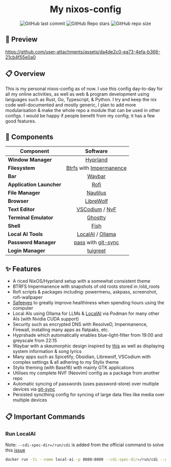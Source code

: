 <h1 align=center>My nixos-config</h1>

<div align=center>

![GitHub last commit](https://img.shields.io/github/last-commit/Vanadium5000/nixos-config?style=for-the-badge&labelColor=101418&color=9ccbfb)
![GitHub Repo stars](https://img.shields.io/github/stars/Vanadium5000/nixos-config?style=for-the-badge&labelColor=101418&color=b9c8da)
![GitHub repo size](https://img.shields.io/github/repo-size/Vanadium5000/nixos-config?style=for-the-badge&labelColor=101418&color=d3bfe6)

</div>

## 🎥 Preview

https://github.com/user-attachments/assets/da4de2c0-ea73-4efa-b366-21cb4f55e0a0

## 📋 Overview

This is my personal nixos-config as of now. I use this config day-to-day for all my online activities, as well as web & program development using languages such as Rust, Go, Typescript, & Python. I try and keep the nix code well-documented and mostly generic, I plan to add more modularisation & make the whole repo a module that can be used in other configs. I would be happy if people benefit from my config; it has a few good features.

## 📓 Components

| Component                |                                            Software                                            |
| ------------------------ | :--------------------------------------------------------------------------------------------: |
| **Window Manager**       |                           [Hyprland](home-manager/desktop/hyprland/)                           |
| **Filesystem**           |       [Btrfs](https://btrfs.readthedocs.io) with [Impermanence](common/impermanence.nix)       |
| **Bar**                  |                             [Waybar](home-manager/desktop/waybar/)                             |
| **Application Launcher** |                               [Rofi](home-manager/desktop/rofi/)                               |
| **File Manager**         |                             [Nautilus](nixos/desktop/packages.nix)                             |
| **Browser**              |                          [LibreWolf](home-manager/desktop/librewolf/)                          |
| **Text Editor**          | [VSCodium](home-manager/desktop/vscodium/) / [NvF](https://github.com/Vanadium5000/nvf-neovim) |
| **Terminal Emulator**    |                          [Ghostty](home-manager/desktop/ghostty.nix)                           |
| **Shell**                |                          [Fish](home-manager/terminal/shell/fish.nix)                          |
| **Local AI Tools**       |               [LocalAI](https://localai.io) / [Ollama](nixos/desktop/ollama.nix)               |
| **Password Manager**     |    [pass](home-manager/terminal/pass/) with [git-sync](home-manager/terminal/git-sync.nix)     |
| **Login Manager**        |                             [tuigreet](nixos/desktop/tuigreet.nix)                             |

## ✨ Features

- A riced NixOS/Hyprland setup with a somewhat consistent theme
- BTRFS Impermanence with snapshots of old roots stored in /old_roots
- Rofi scripts & packages including: powermenu, askpass, screenshot, rofi-wallpaper
- [Safeeyes](https://slgobinath.github.io/SafeEyes/) to greatly improve healthiness when spending hours using the computer
- Local AIs using Ollama for LLMs & [LocalAI](https://localai.io/) via Podman for many other AIs (with Nvidia CUDA support)
- Security such as encrypted DNS with ResolveD, Impermanence, Firewall, installing many apps as flatpaks, etc.
- Hyprshade which automatically enables blue-light-filter from 19:00 and greyscale from 22:15
- Waybar with a skeumorphic design inspired by [this](https://github.com/diinki/diinki-aero/blob/main/config/waybar/style.css) as well as displaying system information & song lyrics
- Many apps such as Spicetify, Obsidian, Librewolf, VSCodium with complex settings & all adhering to my Stylix theme
- Stylix theming (with Base16) with mainly GTK applications
- Utilises my complete NVF (Neovim) config as a package from another repo
- Automatic syncing of passwords (uses password-store) over multiple devices via [git-sync](home-manages/terminal/git-sync.nix)
- Persisted syncthing config for syncing of large data files like media over multiple devices

## 📋 Important Commands

### Run LocalAI

Note: `--cdi-spec-dir=/run/cdi` is added from the official command to solve this [issue](https://github.com/nixos/nixpkgs/issues/420638)

```bash
docker run -ti --name local-ai -p 8080:8080 --cdi-spec-dir=/run/cdi --gpus all localai/localai:latest-gpu-nvidia-cuda-12
```

<!-- Links -->

[Hyprland]: https://github.com/hyprwm/Hyprland
[Ghostty]: https://ghostty.org/
[powerlevel10k]: https://github.com/romkatv/powerlevel10k
[Waybar]: https://github.com/Alexays/Waybar
[rofi]: https://github.com/lbonn/rofi
[Btop]: https://github.com/aristocratos/btop
[Resources]: https://welcome.gnome.org/app/Resources/
[Nautilus]: https://apps.gnome.org/Nautilus/
[yazi]: https://github.com/sxyazi/yazi
[Fish]: https://fishshell.com/
[Swaylock-effects]: https://github.com/mortie/swaylock-effects
[Hyprlock]: https://github.com/hyprwm/hyprlock
[audacious]: https://audacious-media-player.org/
[mpv]: https://github.com/mpv-player/mpv
[VSCodium]: https://vscodium.com/
[Neovim]: https://github.com/neovim/neovim
[grimblast]: https://github.com/hyprwm/contrib
[imv]: https://sr.ht/~exec64/imv/
[swaync]: https://github.com/ErikReider/SwayNotificationCenter
[JetBrainsMono]: https://www.jetbrains.com/lp/mono/
[NetworkManager]: https://wiki.gnome.org/Projects/NetworkManager
[network-manager-applet]: https://gitlab.gnome.org/GNOME/network-manager-applet/
[wl-clipboard]: https://github.com/bugaevc/wl-clipboard
[wf-recorder]: https://github.com/ammen99/wf-recorder
[hyprpicker]: https://github.com/hyprwm/hyprpicker
[Gruvbox]: https://github.com/morhetz/gruvbox
[Papirus-Dark]: https://github.com/PapirusDevelopmentTeam/papirus-icon-theme
[Bibata-Modern-Ice]: https://www.gnome-look.org/p/1197198
[maxfetch]: https://github.com/jobcmax/maxfetch
[Adwaita gtk theme]: https://gnome.pages.gitlab.gnome.org/libadwaita/
[OBS]: https://obsproject.com/
